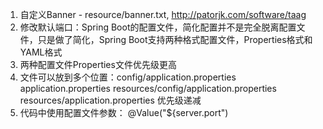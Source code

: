 1. 自定义Banner - resource/banner.txt, http://patorjk.com/software/taag 
2. 修改默认端口：Spring Boot的配置文件，简化配置并不是完全脱离配置文件，只是做了简化，Spring Boot支持两种格式配置文件，Properties格式和YAML格式
3. 两种配置文件Properties文件优先级更高
4. 文件可以放到多个位置：config/application.properties  application.properties resources/config/application.properties  resources/application.properties 优先级递减
5. 代码中使用配置文件参数： @Value("${server.port")


